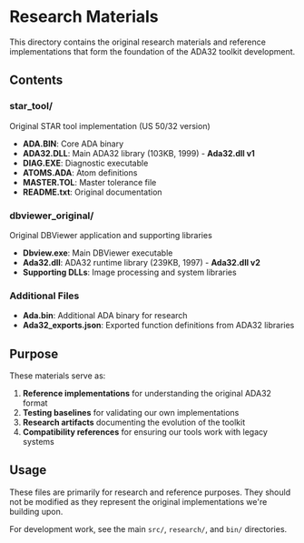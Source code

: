 # Research Materials

This directory contains the original research materials and reference implementations that form the foundation of the ADA32 toolkit development.

## Contents

### star_tool/
Original STAR tool implementation (US 50/32 version)
- **ADA.BIN**: Core ADA binary
- **ADA32.DLL**: Main ADA32 library (103KB, 1999) - **Ada32.dll v1**
- **DIAG.EXE**: Diagnostic executable
- **ATOMS.ADA**: Atom definitions
- **MASTER.TOL**: Master tolerance file
- **README.txt**: Original documentation

### dbviewer_original/
Original DBViewer application and supporting libraries
- **Dbview.exe**: Main DBViewer executable
- **Ada32.dll**: ADA32 runtime library (239KB, 1997) - **Ada32.dll v2**
- **Supporting DLLs**: Image processing and system libraries

### Additional Files
- **Ada.bin**: Additional ADA binary for research
- **Ada32_exports.json**: Exported function definitions from ADA32 libraries

## Purpose

These materials serve as:
1. **Reference implementations** for understanding the original ADA32 format
2. **Testing baselines** for validating our own implementations
3. **Research artifacts** documenting the evolution of the toolkit
4. **Compatibility references** for ensuring our tools work with legacy systems

## Usage

These files are primarily for research and reference purposes. They should not be modified as they represent the original implementations we're building upon.

For development work, see the main `src/`, `research/`, and `bin/` directories.
